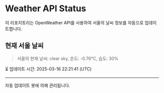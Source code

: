 
# Weather API Status

이 리포지토리는 OpenWeather API를 사용하여 서울의 날씨 정보를 자동으로 업데이트합니다.

## 현재 서울 날씨
> 서울의 현재 날씨: clear sky, 온도: -0.76°C, 습도: 30%

⏳ 업데이트 시간: 2025-03-16 22:21:41 (UTC)

---
자동 업데이트 봇에 의해 관리됩니다.
